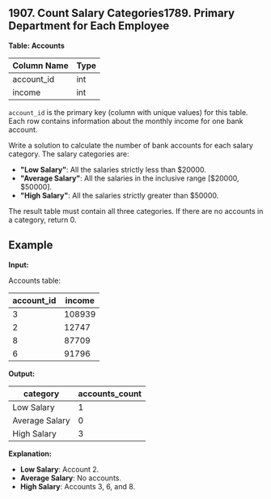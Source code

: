 ## 1907. Count Salary Categories1789. Primary Department for Each Employee

**Table: Accounts**

| Column Name | Type |
|-------------|------|
| account_id  | int  |
| income      | int  |

`account_id` is the primary key (column with unique values) for this table. Each row contains information about the monthly income for one bank account.

Write a solution to calculate the number of bank accounts for each salary category. The salary categories are:

- **"Low Salary"**: All the salaries strictly less than $20000.
- **"Average Salary"**: All the salaries in the inclusive range [$20000, $50000].
- **"High Salary"**: All the salaries strictly greater than $50000.

The result table must contain all three categories. If there are no accounts in a category, return 0.

## Example

**Input:**

Accounts table:

| account_id | income |
|------------|--------|
| 3          | 108939 |
| 2          | 12747  |
| 8          | 87709  |
| 6          | 91796  |

**Output:**

| category       | accounts_count |
|----------------|----------------|
| Low Salary     | 1              |
| Average Salary | 0              |
| High Salary    | 3              |

**Explanation:**

- **Low Salary**: Account 2.
- **Average Salary**: No accounts.
- **High Salary**: Accounts 3, 6, and 8.
